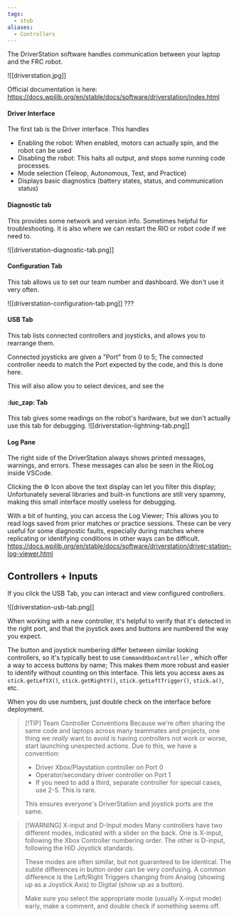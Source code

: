 ```yaml
---
tags:
  - stub
aliases:
  - Controllers
---
```


The DriverStation software handles communication between your laptop and the FRC robot. 

![[driverstation.jpg]]

Official documentation is here:
https://docs.wpilib.org/en/stable/docs/software/driverstation/index.html
#### Driver Interface
The first tab is the Driver interface. This handles 
- Enabling the robot: When enabled, motors can actually spin, and the robot can be used
- Disabling the robot: This halts all output, and stops some running code processes.
- Mode selection (Teleop, Autonomous, Test, and Practice)
- Displays basic diagnostics (battery states, status, and communication status)
#### Diagnostic tab 
This provides some network and version info. Sometimes helpful for troubleshooting. It is also where we can restart the RIO or robot code if we need to.

![[driverstation-diagnostic-tab.png]]

#### Configuration Tab
This tab allows us to set our team number and dashboard. We don't use it very often.

![[driverstation-configuration-tab.png]]
???
#### USB Tab
This tab lists connected controllers and joysticks, and allows you to rearrange them.

Connected joysticks are given a "Port" from 0 to 5; The connected controller needs to match the Port expected by the code, and this is done here. 

This will also allow you to select devices, and see the 
#### :luc_zap: Tab
This tab gives some readings on the robot's hardware, but we don't actually use this tab for debugging.
![[driverstation-lightning-tab.png]]

#### Log Pane
The right side of the DriverStation always shows printed messages, warnings, and errors. These messages can also be seen in the RioLog inside VSCode.

Clicking  the ⚙️ Icon above the text display can let you filter this display; Unfortunately several libraries and built-in functions are still very spammy, making this small interface mostly useless for debugging.

With a bit of hunting, you can access the Log Viewer; This allows you to read logs saved from prior matches or practice sessions. These can be very useful for some diagnostic faults, especially during matches where replicating or identifying conditions in other ways can be difficult. 
https://docs.wpilib.org/en/stable/docs/software/driverstation/driver-station-log-viewer.html
## Controllers + Inputs

If you click the USB Tab, you can interact and view configured controllers. 

![[driverstation-usb-tab.png]]

When working with a new controller, it's helpful to verify that it's detected in the right port, and that the joystick axes and buttons are numbered the way you expect.

The button and joystick numbering differ between similar looking controllers, so it's typically best to use `CommandXboxController` , which offer a way to access buttons by name; This makes them more robust and easier to identify without counting on this interface. This lets you access axes as `stick.getLeftX()`, `stick.getRightY()`, `stick.getLeftTrigger()`, `stick.a()`, etc.

When you do use numbers, just double check on the interface before deployment. 

> [!TIP] Team Controller Conventions
> Because we're often sharing the same code and laptops across many teammates and projects, one thing we *really* want to avoid is having controllers not work or worse, start launching unexpected actions. 
> Due to this, we have a convention:
> - Driver Xbox/Playstation controller on Port 0 
> - Operator/secondary driver controller on Port 1
> - If you need to add a third, separate controller for special cases, use 2-5. This is rare.
>   
> This ensures everyone's DriverStation and joystick ports are the same.


> [!WARNING] X-input and D-Input modes
> Many controllers have two different modes, indicated with a slider on the back. 
> One is X-input, following the Xbox Controller numbering order. 
> The other is D-input, following the HID Joystick standards.
> 
> These modes are often similar, but not guaranteed to be identical. The subtle  differences in button order can be very confusing. A common difference is the Left/Right Triggers changing from Analog (showing up as a Joystick Axis) to Digital (show up as a button).
> 
> Make sure you select the appropriate mode (usually X-input mode) early, make a comment, and double check if something seems off.

